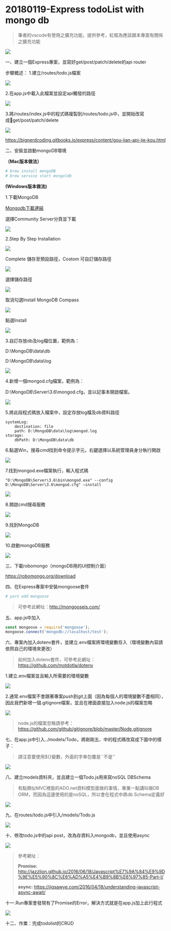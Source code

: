 # 20180119-Express todoList with mongo db
> 筆者的vscode有使用之擴充功能，提供參考，紅框為應該跟本專案有關係之擴充功能

![](/assets/extended-functionality_1.png)

一、建立一個Express專案，並寫好get/post/patch/delete的api router

步驟概述：
1.建立/routes/todo.js檔案

![](/assets/todolist_9.png)

2.在app.js中載入此檔案並設定api觸發的路徑

![](/assets/todolist_10.png)

3.將/routes/index.js中的程式碼複製到/routes/todo.js中，並開始改寫成get/post/patch/delete

![](/assets/todolist_11.png)

https://bignerdcoding.gitbooks.io/express/content/gou-jian-api-jie-kou.html

二、安裝並啟動mongoDB環境

**（Mac版本做法）**

```bash
# brew install mongoDB
# brew service start mongoldb
```

**(Windows版本做法)**

1.下載MongoDB

[Mongodb下載連結](https://www.mongodb.com/download-center#community)

選擇Community Server分頁並下載

![](/assets/mongodb-installation_1.png)

2.Step By Step Installation

![](/assets/mongodb-installation_2.png)

Complete 儲存至預設路徑，Costom 可自訂儲存路徑

![](/assets/mongodb-installation_3.png)

選擇儲存路徑

![](/assets/mongodb-installation_4.png)

取消勾選Install MongoDB Compass

![](/assets/mongodb-installation_5.png)

點選Install

![](/assets/mongodb-installation_6.png)

3.自訂存放db及log檔位置，範例為：

D:\MongoDB\data\db

D:\MongoDB\data\log

![](/assets/mongodb-installation_7.png)

4.新增一個mongod.cfg檔案，範例為：

D:\MongoDB\Server\3.6\mongod.cfg，並以記事本開啟檔案。

![](/assets/mongodb-installation_8.png)

5.將此段程式碼放入檔案中，設定存放log檔及db資料路徑

```
systemLog:
    destination: file
    path: D:\MongoDB\data\log\mongod.log
storage:
    dbPath: D:\MongoDB\data\db
```

6.點選Win，搜尋cmd找到命令提示字元，右鍵選擇以系統管理員身分執行開啟

![](/assets/mongodb-installation_9.png)

7.找到mongod.exe檔案執行，輸入程式碼
```
"D:\MongoDB\Server\3.6\bin\mongod.exe" --config D:\MongoDB\Server\3.6\mongod.cfg" –install
```

![](/assets/mongodb-installation_10.png)

8.開啟cmd搜尋服務

![](/assets/mongodb-installation_11.png)

9.找到MongoDB

![](/assets/mongodb-installation_12.png)

10.啟動mongoDB服務

![](/assets/mongodb-installation_13.png)

三、下載robomongo（mongoDB用的UI控制介面）

https://robomongo.org/download

四、在Express專案中安裝mongoose套件
```bash
# yarn add mongoose
```
> 可參考此網址：http://mongoosejs.com/

五、app.js中加入
```js
const mongoose = require('mongoose');
mongoose.connect('mongodb://localhost/test');
```

六、專案內加入dotenv套件，並建立.env檔案將環境變數存入（環境變數內容請依照自己的環境來更改）

> 如何加入dotenv套件，可參考此網址：https://github.com/motdotla/dotenv

1.建立.env檔案並且輸入所需要的環境變數

![](/assets/todolist_7.png)

2.通常.env檔案不會跟著專案push到git上面（因為每個人的環境變數不盡相同），因此我們新增一個.gitignore檔案，並且在裡面直接加入node.js的檔案忽略

![](/assets/todolist_8.png)

> node.js的檔案忽略請參考：
https://github.com/github/gitignore/blob/master/Node.gitignore

七、在app.js中引入../models/Todo，將剛剛五、中的程式碼改寫成下圖中的樣子：

> 請注意要使用${}變數，外面的字串包覆是``不是''

![](/assets/todolist_1.png)

八、建立models資料夾，並且建立一個Todo.js用來寫noSQL DBSchema

> 有點類似MVC裡面的ADO.net資料模型面做的事情，專業一點講叫做DB ORM，而因為這邊使用的是noSQL，所以會在程式中將db Schema定義好

![](/assets/todolist_5.png)

九、在routes/todo.js中引入/models/Todo.js

![](/assets/todolist_6.png)

十、修改todo.js中的api post，改為存資料入mongodb，並且使用async

![](/assets/todolist_2.png)

> 參考網址：
>
> **Promise:** http://jazzlion.github.io/2016/06/18/Javascript%E7%9A%84%E9%9D%9E%E5%90%8C%E6%AD%A5%E4%B9%8B%E6%97%85-Part-I/
> 
> **async:** https://jigsawye.com/2016/04/18/understanding-javascript-async-await/

十一.Run專案會發現有了Promise的Error，解決方式就是在app.js加上此行程式

![](/assets/todolist_3.png)

十二、作業：完成todolist的CRUD
